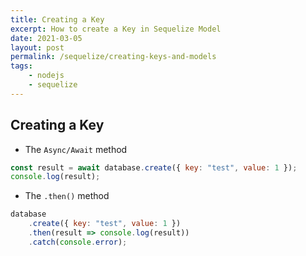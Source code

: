 ```yaml
---
title: Creating a Key
excerpt: How to create a Key in Sequelize Model
date: 2021-03-05
layout: post
permalink: /sequelize/creating-keys-and-models
tags:
    - nodejs
    - sequelize
---
```


## Creating a Key

- The `Async/Await` method

```javascript
const result = await database.create({ key: "test", value: 1 });
console.log(result);
```

- The `.then()` method

```javascript
database
    .create({ key: "test", value: 1 })
    .then(result => console.log(result))
    .catch(console.error);
```
